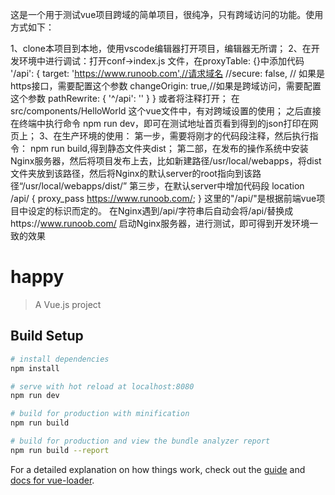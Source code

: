 这是一个用于测试vue项目跨域的简单项目，很纯净，只有跨域访问的功能。使用方式如下：

1、clone本项目到本地，使用vscode编辑器打开项目，编辑器无所谓；
2、在开发环境中进行调试：打开conf->index.js 文件，在proxyTable: {}中添加代码
    '/api': {
        target: 'https://www.runoob.com',//请求域名
        //secure: false, // 如果是https接口，需要配置这个参数
        changeOrigin: true,//如果是跨域访问，需要配置这个参数
        pathRewrite: {
          '^/api': ''
        }
      }
或者将注释打开；
在src/components/HelloWorld 这个vue文件中，有对跨域设置的使用；
之后直接在终端中执行命令 npm run dev，即可在测试地址首页看到得到的json打印在网页上；
3、在生产环境的使用：
第一步，需要将刚才的代码段注释，然后执行指令： npm run build,得到静态文件夹dist；
第二部，在发布的操作系统中安装Nginx服务器，然后将项目发布上去，比如新建路径/usr/local/webapps，将dist文件夹放到该路径，然后将Nginx的默认server的root指向到该路径“/usr/local/webapps/dist/”
第三步，在默认server中增加代码段
location /api/ {
  proxy_pass https://www.runoob.com/;
 }
这里的"/api/"是根据前端vue项目中设定的标识而定的。
在Nginx遇到/api/字符串后自动会将/api/替换成https://www.runoob.com/
启动Nginx服务器，进行测试，即可得到开发环境一致的效果

# happy

> A Vue.js project

## Build Setup

``` bash
# install dependencies
npm install

# serve with hot reload at localhost:8080
npm run dev

# build for production with minification
npm run build

# build for production and view the bundle analyzer report
npm run build --report
```

For a detailed explanation on how things work, check out the [guide](http://vuejs-templates.github.io/webpack/) and [docs for vue-loader](http://vuejs.github.io/vue-loader).
